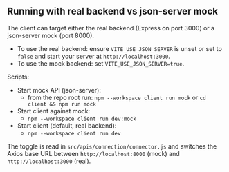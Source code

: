 ## Running with real backend vs json-server mock

The client can target either the real backend (Express on port 3000) or a json-server mock (port 8000).

- To use the real backend: ensure `VITE_USE_JSON_SERVER` is unset or set to `false` and start your server at `http://localhost:3000`.
- To use the mock backend: set `VITE_USE_JSON_SERVER=true`.

Scripts:

- Start mock API (json-server):
  - from the repo root run: `npm --workspace client run mock` or `cd client && npm run mock`
- Start client against mock:
  - `npm --workspace client run dev:mock`
- Start client (default, real backend):
  - `npm --workspace client run dev`

The toggle is read in `src/apis/connection/connector.js` and switches the Axios base URL between `http://localhost:8000` (mock) and `http://localhost:3000` (real).
